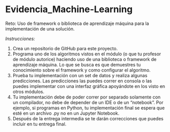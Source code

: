 # Evidencia_Machine-Learning

Reto: Uso de framework o biblioteca de aprendizaje máquina para la implementación de una solución.

*Instrucciones:*
1. Crea un repositorio de GitHub para este proyecto.
2. Programa uno de los algoritmos vistos en el módulo (o que tu profesor de módulo autorice) haciendo uso de una biblioteca o framework de aprendizaje máquina. Lo que se busca es que demuestres tu conocimiento sobre el framework y como configurar el algoritmo. 
3. Prueba tu implementación con un set de datos y realiza algunas predicciones. Las predicciones las puedes correr en consola o las puedes implementar con una interfaz gráfica apoyándote en los visto en otros módulos.
4. Tu implementación debe de poder correr por separado solamente con un compilador, no debe de depender de un IDE o de un “notebook”. Por ejemplo, si programas en Python, tu implementación final se espera que esté en un archivo .py no en un Jupyter Notebook.
5. Después de la entrega intermedia se te darán correcciones que puedes incluir en tu entrega final.
